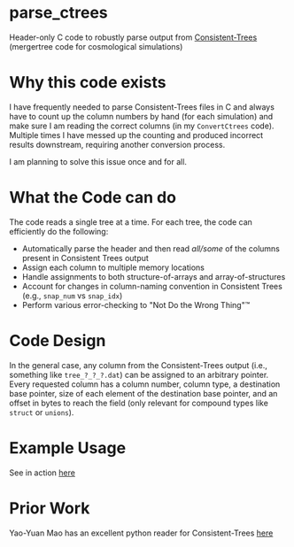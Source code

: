 # parse_ctrees
Header-only C code to robustly parse output from [Consistent-Trees](https://bitbucket.org/pbehroozi/consistent-trees) (mergertree code for cosmological simulations)

# Why this code exists
I have frequently needed to parse Consistent-Trees files in C and always have
to count up the column numbers by hand (for each simulation) and make sure I am
reading the correct columns (in my `ConvertCtrees` code). Multiple times I have 
messed up the counting and produced incorrect results downstream, requiring
another conversion process. 

I am planning to solve this issue once and for all. 

# What the Code can do
The code reads a single tree at a time. For each tree, the code can efficiently do the following:

- Automatically parse the header and then read *all/some* of the columns present in Consistent Trees output
- Assign each column to multiple memory locations
- Handle assignments to both structure-of-arrays and array-of-structures
- Account for changes in column-naming convention in Consistent Trees (e.g., `snap_num` vs `snap_idx`)
- Perform various error-checking to "Not Do the Wrong Thing"™

# Code Design
In the general case, any column from the Consistent-Trees output (i.e., something like ``tree_?_?_?.dat``) can be assigned to an arbitrary pointer. Every requested column has a column number, column type, a destination base pointer, size of each element of the destination base pointer, and an offset in bytes to reach the field (only relevant for compound types like ``struct`` or ``unions``). 

# Example Usage

See in action [here](https://github.com/manodeep/lfs_sage/blob/lhvt/src/io/read_tree_consistentrees_ascii.c#L189-L317)

# Prior Work
Yao-Yuan Mao has an excellent python reader for Consistent-Trees [here](https://bitbucket.org/yymao/helpers/src/master/)
